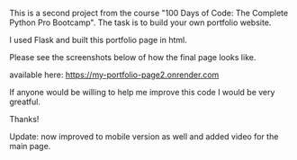 This is a second project from the course "100 Days of Code: The Complete Python Pro Bootcamp".
The task is to build your own portfolio website.

I used Flask and built this portfolio page in html.

Please see the screenshots below of how the final page looks like.

available here: https://my-portfolio-page2.onrender.com

If anyone would be willing to help me improve this code I would be very greatful.

Thanks!

Update: now improved to mobile version as well and added video for the main page.
